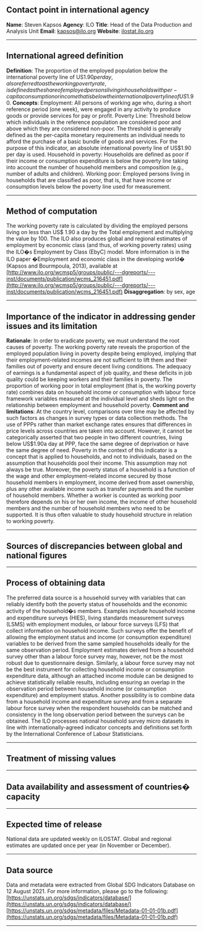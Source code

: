 ## Contact point in international agency

**Name**: Steven Kapsos
**Agency**: ILO
**Title**: Head of the Data Production and Analysis Unit
**Email**: [kapsos@ilo.org](mailto:kapsos@ilo.org)
**Website**: [ilostat.ilo.org](https://ilostat.ilo.org/)

---

## International agreed definition

**Definition**: The proportion of the employed population below the international poverty line of US$1.90 per day, also referred to as the working poverty rate, is defined as the share of employed persons living in households with per-capita consumption or income that is below the international poverty line of US$1.90. **Concepts**: Employment: All persons of working age who, during a short reference period \(one week\), were engaged in any activity to produce goods or provide services for pay or profit. Poverty Line: Threshold below which individuals in the reference population are considered poor and above which they are considered non-poor. The threshold is generally defined as the per-capita monetary requirements an individual needs to afford the purchase of a basic bundle of goods and services. For the purpose of this indicator, an absolute international poverty line of US$1.90 per day is used. Household in poverty: Households are defined as poor if their income or consumption expenditure is below the poverty line taking into account the number of household members and composition \(e.g., number of adults and children\). Working poor: Employed persons living in households that are classified as poor, that is, that have income or consumption levels below the poverty line used for measurement.

---

## Method of computation

The working poverty rate is calculated by dividing the employed persons living on less than US$ 1.90 a day by the Total employment and multiplying the value by 100. The ILO also produces global and regional estimates of employment by economic class \(and thus, of working poverty rates\) using the ILO�s Employment by Class \(EbyC\) model. More information is in the ILO paper �Employment and economic class in the developing world� \(Kapsos and Bourmpoula, 2013\), available at [http://www.ilo.org/wcmsp5/groups/public/---dgreports/---inst/documents/publication/wcms_216451.pdf](http://www.ilo.org/wcmsp5/groups/public/---dgreports/---inst/documents/publication/wcms_216451.pdf) **Disaggregation**: by sex, age

---

## Importance of the indicator in addressing gender issues and its limitation

**Rationale**: In order to eradicate poverty, we must understand the root causes of poverty. The working poverty rate reveals the proportion of the employed population living in poverty despite being employed, implying that their employment-related incomes are not sufficient to lift them and their families out of poverty and ensure decent living conditions. The adequacy of earnings is a fundamental aspect of job quality, and these deficits in job quality could be keeping workers and their families in poverty. The proportion of working poor in total employment \(that is, the working poverty rate\) combines data on household income or consumption with labour force framework variables measured at the individual level and sheds light on the relationship between employment and household poverty. **Comment and limitations**: At the country level, comparisons over time may be affected by such factors as changes in survey types or data collection methods. The use of PPPs rather than market exchange rates ensures that differences in price levels across countries are taken into account. However, it cannot be categorically asserted that two people in two different countries, living below US$1.90a day at PPP, face the same degree of deprivation or have the same degree of need. Poverty in the context of this indicator is a concept that is applied to households, and not to individuals, based on the assumption that households pool their income. This assumption may not always be true. Moreover, the poverty status of a household is a function of the wage and other employment-related income secured by those household members in employment, income derived from asset ownership, plus any other available income such as transfer payments and the number of household members. Whether a worker is counted as working poor therefore depends on his or her own income, the income of other household members and the number of household members who need to be supported. It is thus often valuable to study household structure in relation to working poverty.

---

## Sources of discrepancies between global and national figures

---

## Process of obtaining data

The preferred data source is a household survey with variables that can reliably identify both the poverty status of households and the economic activity of the household�s members. Examples include household income and expenditure surveys \(HIES\), living standards measurement surveys \(LSMS\) with employment modules, or labour force surveys \(LFS\) that collect information on household income. Such surveys offer the benefit of allowing the employment status and income \(or consumption expenditure\) variables to be derived from the same sampled households ideally for the same observation period. Employment estimates derived from a household survey other than a labour force survey may, however, not be the most robust due to questionnaire design. Similarly, a labour force survey may not be the best instrument for collecting household income or consumption expenditure data, although an attached income module can be designed to achieve statistically reliable results, including ensuring an overlap in the observation period between household income \(or consumption expenditure\) and employment status. Another possibility is to combine data from a household income and expenditure survey and from a separate labour force survey when the respondent households can be matched and consistency in the long observation period between the surveys can be obtained. The ILO processes national household survey micro datasets in line with internationally-agreed indicator concepts and definitions set forth by the International Conference of Labour Statisticians.

---

## Treatment of missing values

---

## Data availability and assessment of countries� capacity

---

## Expected time of release

National data are updated weekly on ILOSTAT. Global and regional estimates are updated once per year \(in November or December\).

---

## Data source

Data and metadata were extracted from Global SDG Indicators Database on 12 August 2021. For more information, please go to the following: [https://unstats.un.org/sdgs/indicators/database/](https://unstats.un.org/sdgs/indicators/database/) [https://unstats.un.org/sdgs/metadata/files/Metadata-01-01-01b.pdf](https://unstats.un.org/sdgs/metadata/files/Metadata-01-01-01b.pdf)

---
